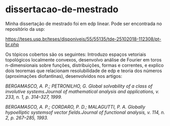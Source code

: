 # dissertacao-de-mestrado

Minha dissertação de mestrado foi em edp linear. Pode ser encontrada no repositório da usp:

https://teses.usp.br/teses/disponiveis/55/55135/tde-25102018-112308/pt-br.php

Os tópicos cobertos são os seguintes: Introduzo espaços vetoriais topológicos localmente convexos, desenvolvo análise de Fourier em toros n-dimensionais sobre funções, distribuições, formas e correntes, e explico dois teoremas que relacionam resolubilidade de edp e teoria dos números (aproximações diofantinas), desenvolvidos nos artigos:

*BERGAMASCO, A. P.; PETRONILHO, G. Global solvability of a class of involutive systems.Journal of mathematical analysis and applications, v. 233, n. 1, p. 314–327, 1999.*

*BERGAMASCO, A. P.; CORDARO, P. D.; MALAGUTTI, P. A. Globally hypoelliptic systemsof vector fields.Journal of functional analysis, v. 114, n. 2, p. 267–285, 1993.*
